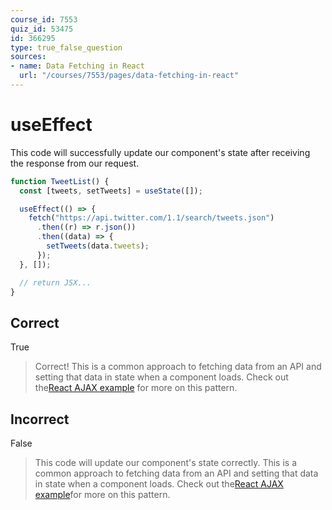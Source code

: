 ```yaml
---
course_id: 7553
quiz_id: 53475
id: 366295
type: true_false_question
sources:
- name: Data Fetching in React
  url: "/courses/7553/pages/data-fetching-in-react"
---
```


# useEffect

This code will successfully update our component's state after receiving the
response from our request.

```javascript
function TweetList() {
  const [tweets, setTweets] = useState([]);

  useEffect(() => {
    fetch("https://api.twitter.com/1.1/search/tweets.json")
      .then((r) => r.json())
      .then((data) => {
        setTweets(data.tweets);
      });
  }, []);

  // return JSX...
}
```

## Correct

True

> Correct! This is a common approach to fetching data from an API and setting that
> data in state when a component loads. Check out the[React AJAX
> example](https://reactjs.org/docs/faq-ajax.html) for more on this pattern.

## Incorrect

False

> This code will update our component's state correctly. This is a common approach
> to fetching data from an API and setting that data in state when a component
> loads. Check out the[React AJAX
> example](https://reactjs.org/docs/faq-ajax.html)for more on this pattern.
